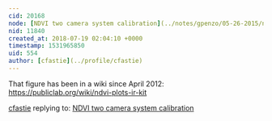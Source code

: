 ```yaml
---
cid: 20168
node: [NDVI two camera system calibration](../notes/gpenzo/05-26-2015/ndvi-two-camera-system-calibration)
nid: 11840
created_at: 2018-07-19 02:04:10 +0000
timestamp: 1531965850
uid: 554
author: [cfastie](../profile/cfastie)
---
```


That figure has been in a wiki since April 2012: https://publiclab.org/wiki/ndvi-plots-ir-kit


[cfastie](../profile/cfastie) replying to: [NDVI two camera system calibration](../notes/gpenzo/05-26-2015/ndvi-two-camera-system-calibration)

